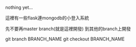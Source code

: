 nothing yet...

這裡有一些flask連mongodb的小登入系統

先不要再master branch(就是這裡開發) 到其他的branch上開發

git branch BRANCH_NAME
git checkout BRANCH_NAME